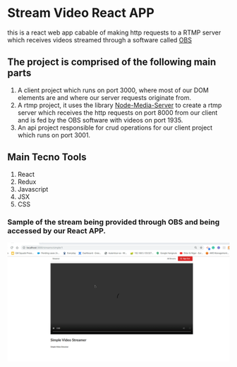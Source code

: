 # Stream Video React APP


this is a react web app cabable of making http requests to a RTMP server which receives videos streamed through a software called [OBS](https://obsproject.com/)


## The project is comprised of the following main parts

 1) A client project which runs on port 3000, where most of our DOM elements are and where our server requests originate from.
 2) A rtmp project, it uses the library [Node-Media-Server](https://github.com/illuspas/Node-Media-Server) to create a rtmp server which receives the http requests on port 8000 from our client and is fed by the OBS software with videos on port 1935.
 3) An api project responsible for crud operations for our client project which runs on port 3001. 
 
 ## Main Tecno Tools 

 1) React
 2) Redux
 3) Javascript
 4) JSX
 5) CSS

### Sample of the stream being provided through OBS and being accessed by our React APP.

![Stream Sample](resources/simplevideo.gif)

